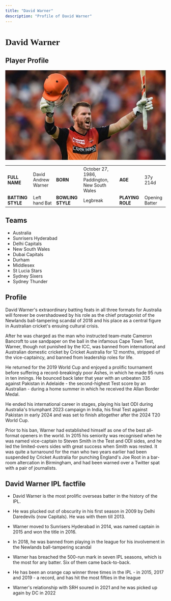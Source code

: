 ```yaml
---
title: "David Warner"
description: "Profile of David Warner"
---
```


# <span style="font-family: 'Playfair Display', serif;">David Warner</span>

## Player Profile

![David Warner](/static/images/dw.jpg)

<table>
  <tr>
    <td><strong>FULL NAME</strong></td>
    <td>David Andrew Warner</td>
    <td><strong>BORN</strong></td>
    <td>October 27, 1986, Paddington, New South Wales</td>
    <td><strong>AGE</strong></td>
    <td>37y 214d</td>
  </tr>
  <tr>
    <td><strong>BATTING STYLE</strong></td>
    <td>Left hand Bat</td>
    <td><strong>BOWLING STYLE</strong></td>
    <td>Legbreak</td>
    <td><strong>PLAYING ROLE</strong></td>
    <td>Opening Batter</td>
  </tr>
</table>

## Teams

- Australia
- Sunrisers Hyderabad
- Delhi Capitals
- New South Wales
- Dubai Capitals
- Durham
- Middlesex
- St Lucia Stars
- Sydney Sixers
- Sydney Thunder


## Profile

David Warner's extraordinary batting feats in all three formats for Australia will forever be overshadowed by his role as the chief protagonist of the Newlands ball-tampering scandal of 2018 and his place as a central figure in Australian cricket's ensuing cultural crisis.

After he was charged as the man who instructed team-mate Cameron Bancroft to use sandpaper on the ball in the infamous Cape Town Test, Warner, though not punished by the ICC, was banned from international and Australian domestic cricket by Cricket Australia for 12 months, stripped of the vice-captaincy, and banned from leadership roles for life.

He returned for the 2019 World Cup and enjoyed a prolific tournament before suffering a record-breakingly poor Ashes, in which he made 95 runs in ten innings. He bounced back later that year with an unbeaten 335 against Pakistan in Adelaide - the second-highest Test score by an Australian - during a home summer in which he received the Allan Border Medal.

He ended his international career in stages, playing his last ODI during Australia's triumphant 2023 campaign in India, his final Test against Pakistan in early 2024 and was set to finish altogether after the 2024 T20 World Cup.

Prior to his ban, Warner had established himself as one of the best all-format openers in the world. In 2015 his seniority was recognised when he was named vice-captain to Steven Smith in the Test and ODI sides, and he led the limited-overs sides with great success when Smith was rested. It was quite a turnaround for the man who two years earlier had been suspended by Cricket Australia for punching England's Joe Root in a bar-room altercation in Birmingham, and had been warned over a Twitter spat with a pair of journalists.

## David Warner IPL factfile

- David Warner is the most prolific overseas batter in the history of the IPL.

- He was plucked out of obscurity in his first season in 2009 by Delhi Daredevils (now Capitals). He was with them till 2013.

- Warner moved to Sunrisers Hyderabad in 2014, was named captain in 2015 and won the title in 2016.

- In 2018, he was banned from playing in the league for his involvement in the Newlands ball-tampering scandal

- Warner has breached the 500-run mark in seven IPL seasons, which is the most for any batter. Six of them came back-to-back.

- He has been an orange cap winner three times in the IPL - in 2015, 2017 and 2019 - a record, and has hit the most fifties in the league

- Warner's relationship with SRH soured in 2021 and he was picked up again by DC in 2022

